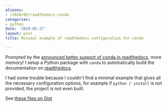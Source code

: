 ```yaml
---
aliases:
- /2020/05/readthedocs-conda
categories:
- python
date: '2020-05-27'
layout: post
title: Minimal example of readthedocs configuration for conda

---
```


Prompted by the [announced better support of conda in readthedocs](https://blog.readthedocs.com/better-conda-support/),
more memory! I setup a Python package with `conda` to automatically build the documentation on
[readthedocs](https://readthedocs.org).

I had some trouble because I couldn't find a minimal example that gives all the necessary configuration options,
for example if `python / install` is not provided, the project is not even built.

See [these files on Gist](https://gist.github.com/zonca/c6f29060a2e77cffcfb155dd4ef1a558)

<script src="https://gist.github.com/zonca/c6f29060a2e77cffcfb155dd4ef1a558.js"></script>
